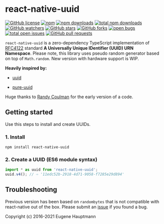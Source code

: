 # react-native-uuid

[![GitHub license](https://img.shields.io/github/license/eugenehp/react-native-uuid.svg?color=blue&style=for-the-badge)](./LICENSE)
[![npm](https://img.shields.io/npm/v/react-native-uuid.svg?color=green&style=for-the-badge)](https://www.npmjs.com/package/react-native-uuid)
[![npm downloads](https://img.shields.io/npm/dw/react-native-uuid.svg?label=npm%20downloads&style=for-the-badge)](https://npmcharts.com/compare/react-native-uuid?minimal=true)
[![total npm downloads](https://img.shields.io/npm/dt/react-native-uuid.svg?label=total%20npm%20downloads&style=for-the-badge)](https://npmcharts.com/compare/react-native-uuid?minimal=true)
[![GitHub watchers](https://img.shields.io/github/watchers/eugenehp/react-native-uuid.svg?style=for-the-badge)](https://github.com/eugenehp/react-native-uuid/watchers)
[![GitHub stars](https://img.shields.io/github/stars/eugenehp/react-native-uuid.svg?label=GitHub%20stars&style=for-the-badge)](https://github.com/eugenehp/react-native-uuid/stargazers)
[![GitHub forks](https://img.shields.io/github/forks/eugenehp/react-native-uuid.svg?style=for-the-badge)](https://github.com/eugenehp/react-native-uuid/network/members)
[![open bugs](https://img.shields.io/github/issues-raw/eugenehp/react-native-uuid/bug.svg?color=d73a4a&label=open%20bugs&style=for-the-badge)](https://github.com/eugenehp/react-native-uuid/issues?utf8=%E2%9C%93&q=is%3Aissue+is%3Aopen+label%3Abug)
[![total open issues](https://img.shields.io/github/issues-raw/eugenehp/react-native-uuid.svg?label=total%20open%20issues&style=for-the-badge)](https://github.com/eugenehp/react-native-uuid/issues)
[![GitHub pull requests](https://img.shields.io/github/issues-pr-raw/eugenehp/react-native-uuid.svg?style=for-the-badge)](https://github.com/eugenehp/react-native-uuid/pulls)

`react-native-uuid` is a zero-dependency TypeScript implementation of [RFC4122](https://tools.ietf.org/html/rfc4122) standard **A Universally Unique IDentifier (UUID) URN Namespace**. Please note, this library uses pseudo random generator based on top of `Math.random`. New version with hardware support is WIP.

**Heavily inspired by:**

- [uuid](https://github.com/uuidjs/uuid)

- [pure-uuid](https://github.com/rse/pure-uuid)

Huge thanks to [Randy Coulman](https://github.com/randycoulman) for the early version of a code.

## Getting started

Use this steps to install and create UUIDs.

### 1. Install

```shell
npm install react-native-uuid
```

### 2. Create a UUID (ES6 module syntax)

```javascript
import * as uuid from 'react-native-uuid';
uuid.v4(); // ⇨ '11edc52b-2918-4d71-9058-f7285e29d894'
```

## Troubleshooting

Previous version has been based on `randombytes` that is not compatible with react-native out of the box.
Please submit an [issue](https://github.com/eugenehp/react-native-uuid/issues) if you found a bug.


Copyright (c) 2016-2021 Eugene Hauptmann
